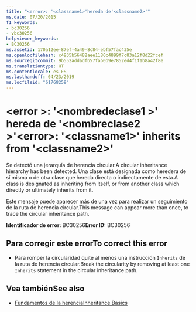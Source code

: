 ```yaml
---
title: "<error>: '<classname1>'hereda de'<classname2>'"
ms.date: 07/20/2015
f1_keywords:
- bc30256
- vbc30256
helpviewer_keywords:
- BC30256
ms.assetid: 170a12ee-87ef-4a49-8c84-ebf57fac435e
ms.openlocfilehash: c4935b56482aee1180c4899f7c83a12f8d22fcef
ms.sourcegitcommit: 9b552addadfb57fab0b9e7852ed4f1f1b8a42f8e
ms.translationtype: HT
ms.contentlocale: es-ES
ms.lasthandoff: 04/23/2019
ms.locfileid: "61768259"
---
```

# <a name="error-classname1-inherits-from-classname2"></a><span data-ttu-id="3b739-102">\<error >: '\<nombredeclase1 >' hereda de '\<nombreclase2 >'</span><span class="sxs-lookup"><span data-stu-id="3b739-102">\<error>: '\<classname1>' inherits from '\<classname2>'</span></span>
<span data-ttu-id="3b739-103">Se detectó una jerarquía de herencia circular.</span><span class="sxs-lookup"><span data-stu-id="3b739-103">A circular inheritance hierarchy has been detected.</span></span> <span data-ttu-id="3b739-104">Una clase está designada como heredera de sí misma o de otra clase que hereda directa o indirectamente de esta.</span><span class="sxs-lookup"><span data-stu-id="3b739-104">A class is designated as inheriting from itself, or from another class which directly or ultimately inherits from it.</span></span>  
  
 <span data-ttu-id="3b739-105">Este mensaje puede aparecer más de una vez para realizar un seguimiento de la ruta de herencia circular.</span><span class="sxs-lookup"><span data-stu-id="3b739-105">This message can appear more than once, to trace the circular inheritance path.</span></span>  
  
 <span data-ttu-id="3b739-106">**Identificador de error:** BC30256</span><span class="sxs-lookup"><span data-stu-id="3b739-106">**Error ID:** BC30256</span></span>  
  
## <a name="to-correct-this-error"></a><span data-ttu-id="3b739-107">Para corregir este error</span><span class="sxs-lookup"><span data-stu-id="3b739-107">To correct this error</span></span>  
  
- <span data-ttu-id="3b739-108">Para romper la circularidad quite al menos una instrucción `Inherits` de la ruta de herencia circular.</span><span class="sxs-lookup"><span data-stu-id="3b739-108">Break the circularity by removing at least one `Inherits` statement in the circular inheritance path.</span></span>  
  
## <a name="see-also"></a><span data-ttu-id="3b739-109">Vea también</span><span class="sxs-lookup"><span data-stu-id="3b739-109">See also</span></span>

- [<span data-ttu-id="3b739-110">Fundamentos de la herencia</span><span class="sxs-lookup"><span data-stu-id="3b739-110">Inheritance Basics</span></span>](../../visual-basic/programming-guide/language-features/objects-and-classes/inheritance-basics.md)
